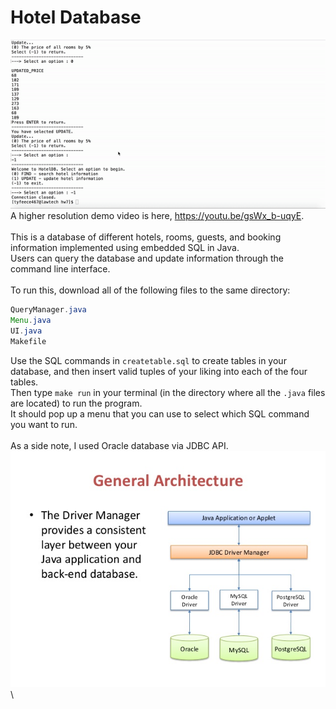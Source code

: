 # Hotel Database
![](databasehw7.gif) \
A higher resolution demo video is here, https://youtu.be/gsWx_b-uqyE. \
\
This is a database of different hotels, rooms, guests, and booking information implemented using embedded SQL in Java. \
Users can query the database and update information through the command line interface. \
\
To run this, download all of the following files to the same directory: 
```Main.java
QueryManager.java
Menu.java
UI.java
Makefile
```
Use the SQL commands in `createtable.sql` to create tables in your database, and then insert valid tuples of your liking into each of the four tables. \
Then type `make run` in your terminal (in the directory where all the `.java` files are located) to run the program.\
It should pop up a menu that you can use to select which SQL command you want to run. \
\
As a side note, I used Oracle database via JDBC API. \
![](<JDBC to Connect to Oracle Database.jpg>) \
